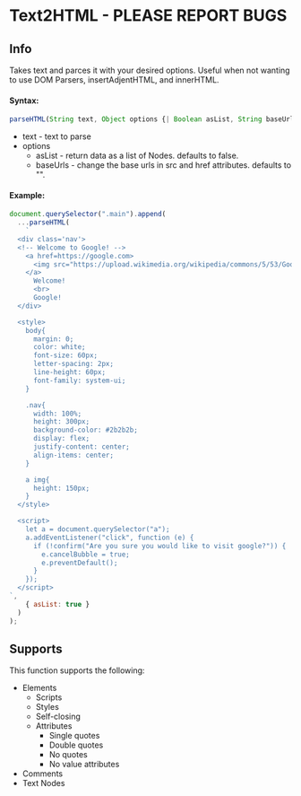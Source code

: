 # Text2HTML - PLEASE REPORT BUGS

## Info

Takes text and parces it with your desired options. Useful when not wanting to use DOM Parsers, insertAdjentHTML, and innerHTML.

#### Syntax:

```js
parseHTML(String text, Object options {| Boolean asList, String baseUrls |} )
```

- text - text to parse
- options
  - asList - return data as a list of Nodes. defaults to false.
  - baseUrls - change the base urls in src and href attributes. defaults to "".

#### Example:

```js
document.querySelector(".main").append(
  ...parseHTML(
    `
  <div class='nav'>
  <!-- Welcome to Google! -->
    <a href=https://google.com>
      <img src="https://upload.wikimedia.org/wikipedia/commons/5/53/Google_%22G%22_Logo.svg" />
    </a>
      Welcome!
      <br>
      Google!
  </div>

  <style>
    body{
      margin: 0;
      color: white;
      font-size: 60px;
      letter-spacing: 2px;
      line-height: 60px;
      font-family: system-ui;
    }

    .nav{
      width: 100%;
      height: 300px;
      background-color: #2b2b2b;
      display: flex;
      justify-content: center;
      align-items: center;
    }

    a img{
      height: 150px;
    }
  </style>

  <script>
    let a = document.querySelector("a");
    a.addEventListener("click", function (e) {
      if (!confirm("Are you sure you would like to visit google?")) {
        e.cancelBubble = true;
        e.preventDefault();
      }
    });
  </script>
`,
    { asList: true }
  )
);
```

## Supports

This function supports the following:

- Elements
  - Scripts
  - Styles
  - Self-closing
  - Attributes
    - Single quotes
    - Double quotes
    - No quotes
    - No value attributes
- Comments
- Text Nodes
